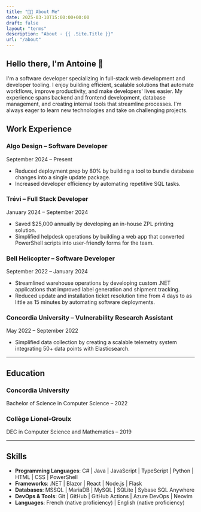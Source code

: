 ```yaml
---
title: "👨‍💻 About Me"
date: 2025-03-10T15:00:00+00:00
draft: false
layout: "terms"
description: "About - {{ .Site.Title }}"
url: "/about"
---
```


## Hello there, I'm Antoine 👋

I'm a software developer specializing in full-stack web development and developer tooling. I enjoy building efficient, scalable solutions that automate workflows, improve productivity, and make developers' lives easier. My experience spans backend and frontend development, database management, and creating internal tools that streamline processes. I'm always eager to learn new technologies and take on challenging projects.


## **Work Experience**

### **Algo Design – Software Developer**  
September 2024 – Present
- Reduced deployment prep by 80% by building a tool to bundle database changes into a single update package.  
- Increased developer efficiency by automating repetitive SQL tasks.

### **Trévi – Full Stack Developer**  
January 2024 – September 2024
- Saved $25,000 annually by developing an in-house ZPL printing solution.  
- Simplified helpdesk operations by building a web app that converted PowerShell scripts into user-friendly forms for the team.

### **Bell Helicopter – Software Developer**  
September 2022 – January 2024
- Streamlined warehouse operations by developing custom .NET applications that improved label generation and shipment tracking.  
- Reduced update and installation ticket resolution time from 4 days to as little as 15 minutes by automating software deployments.

### **Concordia University – Vulnerability Research Assistant**  
May 2022 – September 2022
- Simplified data collection by creating a scalable telemetry system integrating 50+ data points with Elasticsearch.

---

## **Education**

### **Concordia University**  
Bachelor of Science in Computer Science – 2022

### **Collège Lionel-Groulx**  
DEC in Computer Science and Mathematics – 2019

---

## **Skills**

- **Programming Languages**: C# | Java | JavaScript | TypeScript | Python | HTML | CSS | PowerShell
- **Frameworks**: .NET | Blazor | React | Node.js | Flask
- **Databases**: MSSQL | MariaDB | MySQL | SQLite | Sybase SQL Anywhere
- **DevOps & Tools**: Git | GitHub | GitHub Actions | Azure DevOps | Neovim
- **Languages**: French (native proficiency) | English (native proficiency)